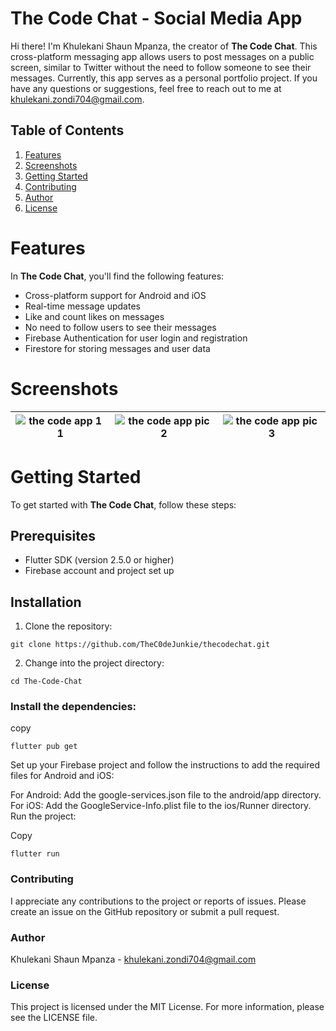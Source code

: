 # The Code Chat - Social Media App

Hi there! I'm Khulekani Shaun Mpanza, the creator of **The Code Chat**. This cross-platform messaging app allows users to post messages on a public screen, similar to Twitter without the need to follow someone to see their messages. Currently, this app serves as a personal portfolio project. If you have any questions or suggestions, feel free to reach out to me at khulekani.zondi704@gmail.com.

## Table of Contents

1. [Features](#features)
2. [Screenshots](#screenshots)
3. [Getting Started](#getting-started)
4. [Contributing](#contributing)
5. [Author](#author)
6. [License](#license)

# Features

In **The Code Chat**, you'll find the following features:

- Cross-platform support for Android and iOS
- Real-time message updates
- Like and count likes on messages
- No need to follow users to see their messages
- Firebase Authentication for user login and registration
- Firestore for storing messages and user data

# Screenshots

| ![the code app 1 1](https://github.com/TheC0deJunkie/thecodechat/assets/100847419/bb6efc28-de26-45d1-9351-15cc6ff8f00f) | ![the code app pic 2](https://github.com/TheC0deJunkie/thecodechat/assets/100847419/dafbfeb3-e90d-4aa7-a339-cc6d9960c9ef) |![the code app pic 3](https://github.com/TheC0deJunkie/thecodechat/assets/100847419/e37137b4-d822-44a9-8aa8-81f18b140b57) |
| ------------------------------------------ | ------------------------------------------ | ------------------------------------------ |


# Getting Started

To get started with **The Code Chat**, follow these steps:

## Prerequisites

- Flutter SDK (version 2.5.0 or higher)
- Firebase account and project set up

## Installation

1. Clone the repository:

```
git clone https://github.com/TheC0deJunkie/thecodechat.git
```

2. Change into the project directory:

```
cd The-Code-Chat
```
### Install the dependencies:

copy
```
flutter pub get
```
Set up your Firebase project and follow the instructions to add the required files for Android and iOS:

For Android: Add the google-services.json file to the android/app directory.
For iOS: Add the GoogleService-Info.plist file to the ios/Runner directory.
Run the project:

Copy
```
flutter run
```
### Contributing
I appreciate any contributions to the project or reports of issues. Please create an issue on the GitHub repository or submit a pull request.

### Author
Khulekani Shaun Mpanza - khulekani.zondi704@gmail.com

### License
This project is licensed under the MIT License. For more information, please see the LICENSE file.
